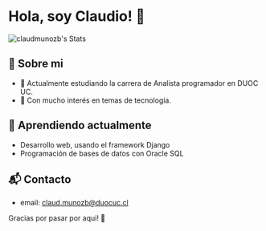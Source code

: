 # Hola, soy Claudio! 👋 

![claudmunozb's Stats](https://github-readme-stats.vercel.app/api?username=claudmunozb&theme=vue-dark&show_icons=true&hide_border=true&count_private=true)

## 🚀 Sobre mi

- 🔭 Actualmente estudiando la carrera de Analista programador en DUOC UC.
- 📝 Con mucho interés en temas de tecnologia.

## 🌱 Aprendiendo actualmente

- Desarrollo web, usando el framework Django
- Programación de bases de datos con Oracle SQL

## 📬 Contacto

- email: claud.munozb@duocuc.cl

Gracias por pasar por aqui! 🚀


<!--

Here are some ideas to get you started:

- 🔭 I’m currently working on ...
- 🌱 I’m currently learning ...
- 👯 I’m looking to collaborate on ...
- 🤔 I’m looking for help with ...
- 💬 Ask me about ...
- 📫 How to reach me: ...
- 😄 Pronouns: ...
- ⚡ Fun fact: ...
-->
